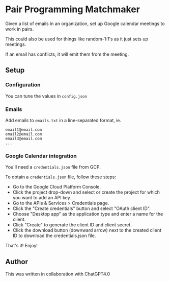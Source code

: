 # Pair Programming Matchmaker

Given a list of emails in an organization, set up Google calendar meetings to work in pairs.

This could also be used for things like random-1:1's as it just sets up meetings.

If an email has conflicts, it will emit them from the meeting.

## Setup

### Configuration
You can tune the values in `config.json`

### Emails

Add emails to `emails.txt` in a line-separated format, ie.
```
email1@email.com
email2@email.com
email3@email.com
...
```

### Google Calendar integration

You'll need a `credentials.json` file from GCP.

To obtain a `credentials.json` file, follow these steps:
- Go to the Google Cloud Platform Console.
- Click the project drop-down and select or create the project for which you want to add an API key.
- Go to the APIs & Services > Credentials page.
- Click the "Create credentials" button and select "OAuth client ID".
- Choose "Desktop app" as the application type and enter a name for the client.
- Click "Create" to generate the client ID and client secret.
- Click the download button (downward arrow) next to the created client ID to download the credentials.json file.

That's it! Enjoy!

## Author
This was written in collaboration with ChatGPT4.0
